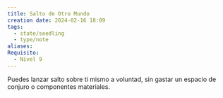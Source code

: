 ```yaml
---
title: Salto de Otro Mundo
creation date: 2024-02-16 18:09
tags:
  - state/seedling
  - type/note
aliases: 
Requisito:
  - Nivel 9
---
```

Puedes lanzar salto sobre ti mismo a voluntad, sin gastar un espacio de conjuro o componentes materiales.















